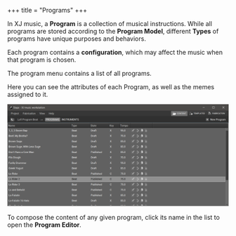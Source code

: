 +++
title = "Programs"
+++


In XJ music, a **Program** is a collection of musical instructions. While all programs are stored according to the **Program Model**, different **Types** of programs have unique purposes and behaviors.

Each program contains a **configuration**, which may affect the music when that program is chosen.

The program menu contains a list of all programs.

Here you can see the attributes of each Program, as well as the memes assigned to it.

![Programs](programs.png)

To compose the content of any given program,
click its name in the list to open the **Program Editor**.